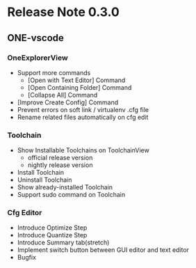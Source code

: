 # Release Note 0.3.0

## ONE-vscode

### OneExplorerView

- Support more commands
  - [Open with Text Editor] Command
  - [Open Containing Folder] Command
  - [Collapse All] Command
- [Improve Create Config] Command
- Prevent errors on soft link / virtualenv .cfg file
- Rename related files automatically on cfg edit

### Toolchain

- Show Installable Toolchains on ToolchainView
  - official release version
  - nightly release version
- Install Toolchain
- Uninstall Toolchain
- Show already-installed Toolchain
- Support sudo command on Toolchain

### Cfg Editor

- Introduce Optimize Step
- Introduce Quantize Step
- Introduce Summary tab(stretch)
- Implement switch button between GUI editor and text editor
- Bugfix
